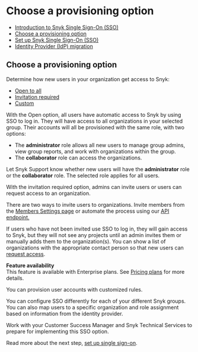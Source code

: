 # Choose a provisioning option

* [ Introduction to Snyk Single Sign-On \(SSO\)](/hc/en-us/articles/360018025297-Introduction-to-Snyk-Single-Sign-On-SSO-)
* [ Choose a provisioning option](/hc/en-us/articles/360019607318-Choose-a-provisioning-option)
* [ Set up Snyk Single Sign-On \(SSO\)](/hc/en-us/articles/360017753618-Set-up-Snyk-Single-Sign-On-SSO-)
* [ Identity Provider \(IdP\) migration](/hc/en-us/articles/4402292397969-Identity-Provider-IdP-migration)

##  Choose a provisioning option

Determine how new users in your organization get access to Snyk:

* [Open to all]()
* [Invitation required]()
* [Custom]()

With the Open option, all users have automatic access to Snyk by using SSO to log in. They will have access to all organizations in your selected group. Their accounts will all be provisioned with the same role, with two options:

* The **administrator** role allows all new users to manage group admins, view group reports, and work with organizations within the group.
* The **collaborator** role can access the organizations.

Let Snyk Support know whether new users will have the **administrator** role or the **collaborator** role. The selected role applies for all users.

With the invitation required option, admins can invite users or users can request access to an organization.

There are two ways to invite users to organizations. Invite members from the [Members Settings page](https://support.snyk.io/hc/en-us/articles/360004399238-Invite-and-collaborate-with-team-members) or automate the process using our [API endpoint.](https://snyk.docs.apiary.io/#reference/organizations/user-invitation-to-organization/invite-users)

If users who have not been invited use SSO to log in, they will gain access to Snyk, but they will not see any projects until an admin invites them or manually adds them to the organization\(s\). You can show a list of organizations with the appropriate contact person so that new users can [request access](https://support.snyk.io/hc/en-us/articles/360016034417).

**Feature availability**  
This feature is available with Enterprise plans. See [Pricing plans](https://snyk.io/plans/) for more details.

You can provision user accounts with customized rules.

You can configure SSO differently for each of your different Snyk groups. You can also map users to a specific organization and role assignment based on information from the identity provider.

Work with your Customer Success Manager and Snyk Technical Services to prepare for implementing this SSO option.

Read more about the next step, [set up single sign-on](/hc/en-us/articles/360017753618).

